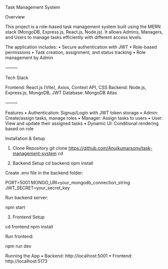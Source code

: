 Task Management System

Overview

This project is a role-based task management system built using the MERN stack (MongoDB, Express.js, React.js, Node.js).
It allows Admins, Managers, and Users to manage tasks efficiently with different access levels.

The application includes:
• Secure authentication with JWT
• Role-based permissions
• Task creation, assignment, and status tracking
• Role management by Admin

⸻

Tech Stack

Frontend: React.js (Vite), Axios, Context API, CSS
Backend: Node.js, Express.js, MongoDB, JWT
Database: MongoDB Atlas

⸻

Features
• Authentication: Signup/Login with JWT token storage
• Admin: Create/assign tasks, manage roles
• Manager: Assign tasks to users
• User: View and update their assigned tasks
• Dynamic UI: Conditional rendering based on role

Installation & Setup

1. Clone Repository
   git clone https://github.com/Anujkumarsony/task-management-system
   cd <repo-name>

2. Backend Setup
   cd backend
   npm install

Create .env file in the backend folder:

PORT=5001
MONGO_URI=your_mongodb_connection_string
JWT_SECRET=your_secret_key

Run backend server:

npm start

3. Frontend Setup

cd frontend
npm install

Run frontend:

npm run dev

Running the App
• Backend: http://localhost:5001
• Frontend: http://localhost:5173

